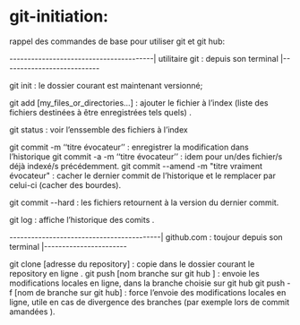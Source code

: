 # git-initiation: 


rappel des commandes de base pour utiliser git et git hub:

----------------------------------------| utilitaire git  : depuis son terminal |---------------------------

git init : le dossier courant est maintenant versionné;

git add [my_files_or_directories...] : ajouter le fichier à l’index  (liste des fichiers destinées à être enregistrées tels quels) .

git status : voir l’enssemble des fichiers à l’index    

git commit  -m  ‘‘titre évocateur’’ : enregistrer la modification  dans l’historique 
git commit  -a  -m  ‘‘titre évocateur’’ : idem pour un/des fichier/s déjà indexé/s précédemment.
git commit --amend -m "titre vraiment évocateur" : cacher le dernier commit de l’historique et le remplacer par celui-ci (cacher des bourdes). 

git commit --hard : les fichiers retournent à la version du dernier commit. 

git log : affiche l’historique des comits . 
  
------------------------------------------| github.com : toujour depuis son terminal |-----------------------
 
git clone [adresse du repository] : copie dans le dossier courant le repository en ligne . 
git push [nom branche sur git hub ] : envoie les modifications  locales en ligne, dans la branche choisie sur git hub
git push -f [nom de branche sur git hub] : force l’envoie des modifications locales en ligne, utile en cas de divergence des branches (par exemple lors de commit amandées ).

